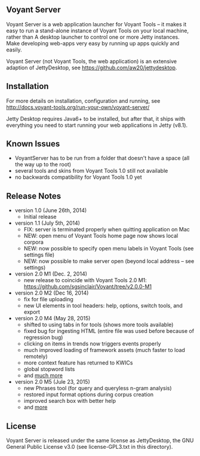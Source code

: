 ## Voyant Server ##
Voyant Server is a web application launcher for Voyant Tools – it makes it easy to run a stand-alone instance of Voyant Tools on your local machine, rather than A desktop launcher to control one or more Jetty instances.   Make developing web-apps very easy by running up apps quickly and easily.

Voyant Server (not Voyant Tools, the web application) is an extensive adaption of JettyDesktop, see https://github.com/aw20/jettydesktop.

## Installation ##
For more details on installation, configuration and running, see http://docs.voyant-tools.org/run-your-own/voyant-server/

Jetty Desktop requires Java6+ to be installed, but after that, it ships with everything you need to start running your web applications in Jetty (v8.1).

## Known Issues ##
* VoyantServer has to be run from a folder that doesn't have a space (all the way up to the root)
* several tools and skins from Voyant Tools 1.0 still not available
* no backwards compatibility for Voyant Tools 1.0 yet

## Release Notes ##
* version 1.0 (June 26th, 2014)
	* Initial release
* version 1.1 (July 5th, 2014)
	* FIX: server is terminated properly when quitting application on Mac
	* NEW: open menu of Voyant Tools home page now shows local corpora
	* NEW: now possible to specify open menu labels in Voyant Tools (see settings file)
	* NEW: now possible to make server open (beyond local address – see settings)
* version 2.0 M1 (Dec. 2, 2014)
	* new release to coincide with Voyant Tools 2.0 M1: https://github.com/sgsinclair/Voyant/tree/v2.0.0-M1
* version 2.0 M2 (Dec 16, 2014)
	* fix for file uploading
	* new UI elements in tool headers: help, options, switch tools, and export
* version 2.0 M4 (May 28, 2015)
	* shifted to using tabs in for tools (shows more tools available)
	* fixed bug for ingesting HTML (entire file was used before because of regression bug)
	* clicking on items in trends now triggers events properly
	* much improved loading of framework assets (much faster to load remotely)
	* more context feature has returned to KWICs
	* global stopword lists
	* and [much more](https://github.com/sgsinclair/Voyant/issues?q=milestone%3A%222.0+M4%22)
* version 2.0 M5 (Jule 23, 2015)
	* new Phrases tool (for query and queryless n-gram analysis)
	* restored input format options during corpus creation
	* improved search box with better help
	* and [more](https://github.com/sgsinclair/Voyant/issues?q=milestone%3A%222.0+M5%22)

## License ##
Voyant Server is released under the same license as JettyDesktop, the GNU General Public License v3.0 (see license-GPL3.txt in this directory).
